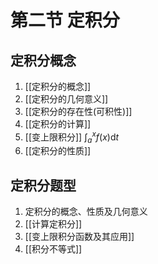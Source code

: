 # 第二节 定积分

## 定积分概念

1. [[定积分的概念]]
2. [[定积分的几何意义]]
3. [[定积分的存在性(可积性)]]
4. [[定积分的计算]]
5. [[变上限积分]] $\int_a^x f(x)\mathrm{d}t$
6. [[定积分的性质]]

## 定积分题型

1. 定积分的概念、性质及几何意义
2. [[计算定积分]]
3. [[变上限积分函数及其应用]]
4. [[积分不等式]]
